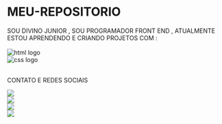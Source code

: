 # MEU-REPOSITORIO
SOU DIVINO JUNIOR , SOU PROGRAMADOR FRONT END , ATUALMENTE ESTOU APRENDENDO E CRIANDO PROJETOS COM :
<br/><BR/>
<img src="https://img.shields.io/badge/HTML5-E34F26?style=for-the-badge&logo=html5&logoColor=white" alt="html logo"/>
<br/>
<img src="https://img.shields.io/badge/CSS3-1572B6?style=for-the-badge&logo=css3&logoColor=white" alt="css logo"/>
<br/><br/>

<p>CONTATO E REDES SOCIAIS <P/>
 
<a href="http://linkedin.com/in/divino-vicente-2a7031250"> <img src="https://img.shields.io/badge/LinkedIn-0077B5?style=for-the-badge&logo=linkedin&logoColor=white" />
<br/>
  <a href="http://divinojunior22@gmail.com"> <img src="https://img.shields.io/badge/Gmail-D14836?style=for-the-badge&logo=gmail&logoColor=white" />
<br/>
   <a href="https://www.instagram.com/"/> <img src="https://img.shields.io/badge/Instagram-E4405F?style=for-the-badge&logo=instagram&logoColor=white" />
  <br/>
 <a href="62958118487"/> <img src="https://img.shields.io/badge/WhatsApp-25D366?style=for-the-badge&logo=whatsapp&logoColor=white" />



